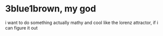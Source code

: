 # 3blue1brown, my god

i want to do something actually mathy and cool like the lorenz attractor, if i can figure it out
